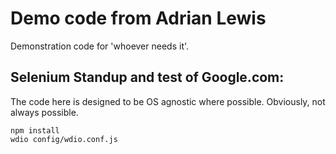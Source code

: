 # Demo code from Adrian Lewis

Demonstration code for 'whoever needs it'.

## Selenium Standup and test of Google.com:
The code here is designed to be OS agnostic where possible. Obviously, not always possible.

```
npm install
wdio config/wdio.conf.js
```

